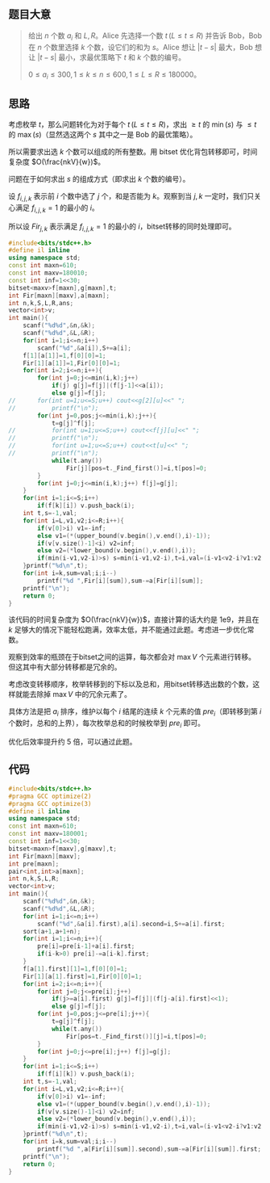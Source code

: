 ## 题目大意

> 给出 $n$ 个数 $a_i$ 和 $L,R$。Alice 先选择一个数 $t\,(L \le t \le R)$ 并告诉 Bob，Bob在 $n$ 个数里选择 $k$ 个数，设它们的和为 $s$。Alice 想让 $|t-s|$ 最大，Bob 想让 $|t-s|$ 最小，求最优策略下 $t$ 和 $k$ 个数的编号。
>
> $0 \le a_i \le 300,1 \le k\le n \le 600,1\le L \le R \le 180000$。

## 思路

考虑枚举 $t$，那么问题转化为对于每个 $t\,(L \le t \le R)$，求出 $\ge t$ 的 $\min(s)$ 与 $\le t$ 的 $\max(s)$（显然选这两个 $s$ 其中之一是 Bob 的最优策略）。

所以需要求出选 $k$ 个数可以组成的所有整数。用 bitset 优化背包转移即可，时间复杂度 $O(\frac{nkV}{w})$。

问题在于如何求出 $s$ 的组成方式（即求出 $k$ 个数的编号）。

设 $f_{i,j,k}$ 表示前 $i$ 个数中选了 $j$ 个，和是否能为 $k$。观察到当 $j,k$ 一定时，我们只关心满足 $f_{i,j,k}=1$ 的最小的 $i$。 

所以设 $Fir_{j,k}$ 表示满足 $f_{i,j,k}=1$ 的最小的 $i$，bitset转移的同时处理即可。

```cpp
#include<bits/stdc++.h>
#define il inline
using namespace std;
const int maxn=610;
const int maxv=180010;
const int inf=1<<30;
bitset<maxv>f[maxn],g[maxn],t;
int Fir[maxn][maxv],a[maxn];
int n,k,S,L,R,ans;
vector<int>v;
int main(){
	scanf("%d%d",&n,&k);
	scanf("%d%d",&L,&R);
	for(int i=1;i<=n;i++)
		scanf("%d",&a[i]),S+=a[i];
	f[1][a[1]]=1,f[0][0]=1;
	Fir[1][a[1]]=1,Fir[0][0]=1;
	for(int i=2;i<=n;i++){
		for(int j=0;j<=min(i,k);j++)
			if(j) g[j]=f[j]|(f[j-1]<<a[i]);
			else g[j]=f[j];
//		for(int u=1;u<=S;u++) cout<<g[2][u]<<" ";
//			printf("\n");
		for(int j=0,pos;j<=min(i,k);j++){
			t=g[j]^f[j];
//			for(int u=1;u<=S;u++) cout<<f[j][u]<<" ";
//			printf("\n");
//			for(int u=1;u<=S;u++) cout<<t[u]<<" ";
//			printf("\n");
			while(t.any())
				Fir[j][pos=t._Find_first()]=i,t[pos]=0;
		}
		for(int j=0;j<=min(i,k);j++) f[j]=g[j];
	}
	for(int i=1;i<=S;i++)
		if(f[k][i]) v.push_back(i);
	int t,s=-1,val;
	for(int i=L,v1,v2;i<=R;i++){
		if(v[0]>i) v1=-inf;
		else v1=(*(upper_bound(v.begin(),v.end(),i)-1));
		if(v[v.size()-1]<i) v2=inf;
		else v2=(*lower_bound(v.begin(),v.end(),i));
		if(min(i-v1,v2-i)>s) s=min(i-v1,v2-i),t=i,val=(i-v1<v2-i?v1:v2);
	}printf("%d\n",t);
	for(int i=k,sum=val;i;i--)
		printf("%d ",Fir[i][sum]),sum-=a[Fir[i][sum]];
	printf("\n");
	return 0;
} 
```

该代码的时间复杂度为 $O(\frac{nkV}{w})$，直接计算的话大约是 1e9，并且在 $k$ 足够大的情况下能轻松跑满，效率太低，并不能通过此题。考虑进一步优化常数。

观察到效率的瓶颈在于bitset之间的运算，每次都会对 $\max V$ 个元素进行转移。但这其中有大部分转移都是冗余的。

考虑改变转移顺序，枚举转移到的下标以及总和，用bitset转移选出数的个数，这样就能去除掉 $\max V$ 中的冗余元素了。

具体方法是把 $a_i$ 排序，维护以每个 $i$ 结尾的连续 $k$ 个元素的值 $pre_i$（即转移到第 $i$ 个数时，总和的上界），每次枚举总和的时候枚举到 $pre_i$ 即可。

优化后效率提升约 $5$ 倍，可以通过此题。

## 代码

```cpp
#include<bits/stdc++.h>
#pragma GCC optimize(2)
#pragma GCC optimize(3)
#define il inline
using namespace std;
const int maxn=610;
const int maxv=180001;
const int inf=1<<30;
bitset<maxn>f[maxv],g[maxv],t;
int Fir[maxn][maxv];
int pre[maxn];
pair<int,int>a[maxn]; 
int n,k,S,L,R;
vector<int>v;
int main(){
	scanf("%d%d",&n,&k);
	scanf("%d%d",&L,&R);
	for(int i=1;i<=n;i++)
		scanf("%d",&a[i].first),a[i].second=i,S+=a[i].first;
	sort(a+1,a+1+n);
	for(int i=1;i<=n;i++){
		pre[i]=pre[i-1]+a[i].first;
		if(i-k>0) pre[i]-=a[i-k].first;
	}
	f[a[1].first][1]=1,f[0][0]=1;
	Fir[1][a[1].first]=1,Fir[0][0]=1;
	for(int i=2;i<=n;i++){
		for(int j=0;j<=pre[i];j++)
			if(j>=a[i].first) g[j]=f[j]|(f[j-a[i].first]<<1);
			else g[j]=f[j];
		for(int j=0,pos;j<=pre[i];j++){
			t=g[j]^f[j];
			while(t.any())
				Fir[pos=t._Find_first()][j]=i,t[pos]=0;
		}
		for(int j=0;j<=pre[i];j++) f[j]=g[j];
	}
	for(int i=1;i<=S;i++)
		if(f[i][k]) v.push_back(i);
	int t,s=-1,val;
	for(int i=L,v1,v2;i<=R;i++){
		if(v[0]>i) v1=-inf;
		else v1=(*(upper_bound(v.begin(),v.end(),i)-1));
		if(v[v.size()-1]<i) v2=inf;
		else v2=(*lower_bound(v.begin(),v.end(),i));
		if(min(i-v1,v2-i)>s) s=min(i-v1,v2-i),t=i,val=(i-v1<v2-i?v1:v2);
	}printf("%d\n",t);
	for(int i=k,sum=val;i;i--)
		printf("%d ",a[Fir[i][sum]].second),sum-=a[Fir[i][sum]].first;
	printf("\n");
	return 0;
} 
```



